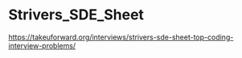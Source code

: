 # Strivers_SDE_Sheet
https://takeuforward.org/interviews/strivers-sde-sheet-top-coding-interview-problems/
